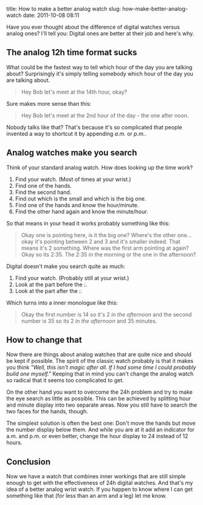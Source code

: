 title: How to make a better analog watch
slug: how-make-better-analog-watch
date: 2011-10-08 08:11


Have you ever thought about the difference of digital watches versus analog ones? I'll tell you: Digital ones are better at their job and here's why.


## The analog 12h time format sucks

What could be the fastest way to tell which hour of the day you are talking about? Surprisingly it's simply telling somebody which hour of the day you are talking about.

> Hey Bob let's meet at the 14th hour, okay?

Sure makes more sense than this:

> Hey Bob let's meet at the 2nd hour of the day - the one  after noon.

Nobody talks like that? That's because it's so complicated that people invented a way to shortcut it by appending *a.m.* or *p.m.*.


## Analog watches make you search

Think of your standard analog watch. How does looking up the time work?

1. Find your watch. (Most of times at your wrist.)
2. Find one of the hands.
3. Find the second hand.
4. Find out which is the small and which is the big one.
5. Find one of the hands and know the hour/minute.
6. Find the other hand again and know the minute/hour.

So that means in your head it works probably something like this:

> Okay one is pointing here, is it the big one? Where's the other one… okay it's pointing between 2 and 3 and it's smaller indeed. That means it's 2 something. Where was the first arm pointing at again? Okay so its 2:35. The 2:35 in the morning or the one in the afternoon?

Digital doesn't make you search quite as much:

1. Find your watch. (Probably still at your wrist.)
2. Look at the part before the *:*.
3. Look at the part after the *:*.

Which turns into a inner monologue like this:

> Okay the first number is 14 so it's 2 *in the afternoon* and the second number is 35 so its 2 *in the afternoon* and 35 minutes.


## How to change that

Now there are things about analog watches that are quite nice and should be kept if possible. The spirit of the classic watch probably is that it makes you think *"Well, this isn't magic after all. If I had some time I could probably build one myself."* Keeping that in mind you can't change the analog watch so radical that it seems too complicated to get.

On the other hand you want to overcome the 24h problem and try to make the eye search as little as possible. This can be achieved by splitting hour and minute display into two separate areas. Now you still have to search the two faces for the hands, though.

The simplest solution is often the best one: Don't move the hands but move the number display below them. And while you are at it add an indicator for a.m. and p.m. or even better, change the hour display to 24 instead of 12 hours.


## Conclusion

Now we have a watch that combines inner workings that are still simple enough to get with the effectiveness of 24h digital watches. And that's my idea of a better analog wrist watch. If you happen to know where I can get something like that (for less than an arm and a leg) let me know.
